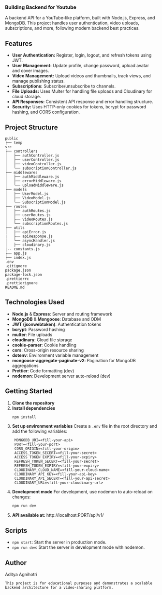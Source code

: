 ### Building Backend for Youtube

A backend API for a YouTube-like platform, built with Node.js, Express, and MongoDB. This project handles user authentication, video uploads, subscriptions, and more, following modern backend best practices.

## Features

- **User Authentication:** Register, login, logout, and refresh tokens using JWT.
- **User Management:** Update profile, change password, upload avatar and cover images.
- **Video Management:** Upload videos and thumbnails, track views, and manage publishing status.
- **Subscriptions:** Subscribe/unsubscribe to channels.
- **File Uploads:** Uses Multer for handling file uploads and Cloudinary for cloud storage.
- **API Responses:** Consistent API response and error handling structure.
- **Security:** Uses HTTP-only cookies for tokens, bcrypt for password hashing, and CORS configuration.

## Project Structure

```
public
├── temp
src
├── controllers
│   ├── authController.js
│   ├── userController.js
│   ├── videoController.js
│   └── subscriptionController.js
├── middlewares
│   ├── authMiddleware.js
│   ├── errorMiddleware.js
│   └── uploadMiddleware.js
├── models
│   ├── UserModel.js
│   ├── VideoModel.js
│   └── SubscriptionModel.js
├── routes
│   ├── authRoutes.js
│   ├── userRoutes.js
│   ├── videoRoutes.js
│   └── subscriptionRoutes.js
├── utils
│   ├── apiError.js
|   ├── apiResponse.js
│   └── asyncHandler.js
│   ├── cloudinary.js
|-- constants.js
├── app.js
├── index.js
.env
.gitignore
package.json
package-lock.json
.prettierrc
.prettierignore
README.md
```

## Technologies Used

- **Node.js** & **Express**: Server and routing framework
- **MongoDB** & **Mongoose**: Database and ODM
- **JWT (jsonwebtoken)**: Authentication tokens
- **bcrypt**: Password hashing
- **multer**: File uploads
- **cloudinary**: Cloud file storage
- **cookie-parser**: Cookie handling
- **cors**: Cross-origin resource sharing
- **dotenv**: Environment variable management
- **mongoose-aggregate-paginate-v2**: Pagination for MongoDB aggregations
- **Prettier**: Code formatting (dev)
- **nodemon**: Development server auto-reload (dev)

## Getting Started

1. **Clone the repository**
2. **Install dependencies**
   ```sh
   npm install
3. **Set up environment variables**
   Create a `.env` file in the root directory and add the following variables:
   ```env
    MONGODB_URI=<fill-your-api>
    PORT=<fill-your-port>
    CORS_ORIGIN=<fill-your-origin>
    ACCESS_TOKEN_SECERT=<fill-your-secret>
    ACCESS_TOKEN_EXPIRY=<fill-your-expiry>
    REFRESH_TOKEN_SECERT=<fill-your-secret>
    REFRESH_TOKEN_EXPIRY=<fill-your-expiry>
    CLOUDINARY_CLOUD_NAME=<fill-your-cloud-name>
    CLOUDINARY_API_KEY=<fill-your-api-key>
    CLOUDINARY_API_SECERT=<fill-your-api-secret>
    CLOUDINARY_URL=<fill-your-cloudinary-url>
   ```
4. **Development mode**
   For development, use nodemon to auto-reload on changes:
   ```sh
   npm run dev
   ```
5. **API available at:** http://localhost:PORT/api/v1/


## Scripts
- `npm start`: Start the server in production mode.
- `npm run dev`: Start the server in development mode with nodemon.

## Author
Aditya Agnihotri

```
This project is for educational purposes and demonstrates a scalable backend architecture for a video-sharing platform.
```
